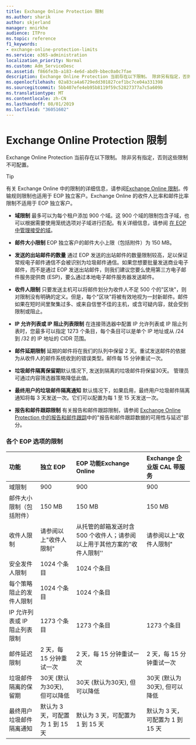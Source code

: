 ```yaml
---
title: Exchange Online Protection 限制
ms.author: sharik
author: skjerland
manager: mnirkhe
audience: ITPro
ms.topic: reference
f1_keywords:
- exchange-online-protection-limits
ms.service: o365-administration
localization_priority: Normal
ms.custom: Adm_ServiceDesc
ms.assetid: f866fe3b-a183-4e6d-abd9-bbec0a0c7fae
description: Exchange Online Protection 当前存在以下限制。 除非另有指定，否则这些限制不可配置。
ms.openlocfilehash: 02a83ca4a6729edd301827cef1bc7ce04a331398
ms.sourcegitcommit: 5bb407efe4eb95b8119f59c52827377a7c5a609b
ms.translationtype: MT
ms.contentlocale: zh-CN
ms.lasthandoff: 08/01/2019
ms.locfileid: "36051602"
---
```

# <a name="exchange-online-protection-limits"></a>Exchange Online Protection 限制

Exchange Online Protection 当前存在以下限制。 除非另有指定，否则这些限制不可配置。 
  
> [!TIP]
> 有关 Exchange Online 中的限制的详细信息，请参阅[Exchange Online 限制](../exchange-online-service-description/exchange-online-limits.md)。传输规则限制也适用于 EOP 独立客户。Exchange Online 的收件人比率和邮件比率限制不适用于 EOP 独立客户。 
  
- **域限制** 最多可以为每个租户添加 900 个域。这 900 个域的限制包含子域，也可以根据需要使用笼统选项对子域进行匹配。有关详细信息，请参阅 [在 EOP 中管理接受的域](https://go.microsoft.com/fwlink/p/?LinkId=282239)。
    
- **邮件大小限制** EOP 独立客户的邮件大小上限（包括附件）为 150 MB。 
    
- **发送的出站邮件的数量** 通过 EOP 发送的出站邮件的数量限制较高，足以保证常规电子邮件通信不会被识别为垃圾邮件通信。如果您想要批量发送商业电子邮件，而不是通过 EOP 发送出站邮件，则我们建议您要么使用第三方电子邮件服务提供商 (ESP)，要么通过本地电子邮件服务器发送邮件。 
    
- **收件人限制** 只要发送主机可以将邮件划分为收件人不足 500 个的"区块"，则对限制没有明确的定义。但是，每个"区块"将被有效地视为一封新邮件。邮件如果在短时间里聚集过多、或来自信誉不佳的主机，或含可疑内容，就会受到限制或阻止。 
    
- **IP 允许列表或 IP 阻止列表限制** 在连接筛选器中配置 IP 允许列表或 IP 阻止列表时，您最多可以指定 1273 个条目，每个条目可以是单个 IP 地址或从 /24 到 /32 的 IP 地址的 CIDR 范围。 
    
- **邮件延期限制** 延期的邮件将在我们的队列中保留 2 天。重试发送邮件的依据为从收件人的邮件系统收到的错误类型。邮件每 15 分钟重试一次。 
    
- **垃圾邮件隔离保留期**默认情况下, 发送到隔离的垃圾邮件将保留30天。 管理员可通过内容筛选器策略降低此值。 
    
- **最终用户的垃圾邮件隔离通知** 默认情况下，如果启用，最终用户垃圾邮件隔离通知将每 3 天发送一次。它们可以配置为每 1 至 15 天发送一次。 
    
- **报告和邮件跟踪限制** 有关报告和邮件跟踪限制，请参阅 [Exchange Online Protection 中的报告和邮件跟踪](https://go.microsoft.com/fwlink/?LinkId=394248)中的"报告和邮件跟踪数据的可用性与延迟"部分。
    
### <a name="limits-across-eop-options"></a>各个 EOP 选项的限制

|**功能**|****独立 EOP****|****EOP 功能Exchange Online****|****Exchange 企业版 CAL 带服务****|
|:-----|:-----|:-----|:-----|
|域限制  <br/> |900  <br/> |900  <br/> |900  <br/> |
|邮件大小限制（包括附件）  <br/> |150 MB  <br/> |150 MB  <br/> |150 MB  <br/> |
|收件人限制  <br/> |请参阅以上"收件人限制"  <br/> |从托管的邮箱发送时含 500 个收件人；请参阅以上用于其他方案的"收件人限制''  <br/> |请参阅以上"收件人限制"  <br/> |
|安全发件人限制  <br/> |1024 个条目  <br/> |1024 个条目  <br/> ||
|每个策略阻止的发件人限制  <br/> |1024 个条目  <br/> |1024 个条目  <br/> ||
|IP 允许列表或 IP 阻止列表限制  <br/> |1273 个条目  <br/> |1273 个条目  <br/> |1273 个条目  <br/> |
|邮件延迟限制  <br/> |2 天，每 15 分钟重试一次  <br/> |2 天，每 15 分钟重试一次  <br/> |2 天，每 15 分钟重试一次  <br/> |
|垃圾邮件隔离的保留期  <br/> |30天 (默认为30天), 但可以降低  <br/> |30天 (默认为30天), 但可以降低  <br/> |30天 (默认为30天), 但可以降低  <br/> |
|最终用户垃圾邮件隔离通知  <br/> |默认为 3 天，可配置为 1 到 15 天  <br/> |默认为 3 天，可配置为 1 到 15 天  <br/> |默认为 3 天，可配置为 1 到 15 天  <br/> |
   


